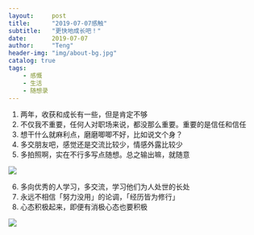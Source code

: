 ```yaml
---
layout:     post
title:      "2019-07-07感触"
subtitle:   "更快地成长吧！"
date:       2019-07-07
author:     "Teng"
header-img: "img/about-bg.jpg"
catalog: true
tags:
    - 感慨
    - 生活
    - 随想录
---
```

1. 两年，收获和成长有一些，但是肯定不够
2. 不仅我不重要，任何人对职场来说，都没那么重要。重要的是信任和信任
3. 想干什么就麻利点，磨磨唧唧不好，比如说文个身？
4. 多交朋友吧，感觉还是交流比较少，情感外露比较少
5. 多拍照啊，实在不行多写点随想。总之输出嘛，就随意

![](http://images.tengblog.cn/20190707224504_bK7CY9_IMG_6033.jpeg)


6. 多向优秀的人学习，多交流，学习他们为人处世的长处
7. 永远不相信「努力没用」的论调，「经历皆为修行」
8. 心态积极起来，即便有消极心态也要积极

![](http://images.tengblog.cn/20190707224504_qh6dcT_IMG_6034.jpeg)
